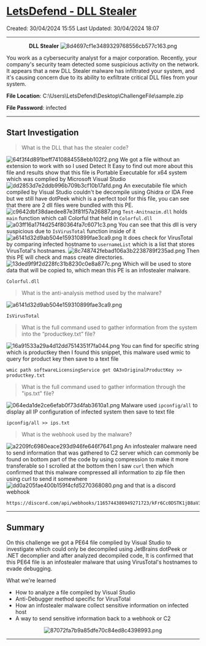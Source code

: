 # [LetsDefend - DLL Stealer](https://app.letsdefend.io/challenge/dll-stealer)
Created: 30/04/2024 15:55
Last Updated: 30/04/2024 18:07
* * *
<div align=center>

**DLL Stealer**
![8d4697cf1e3489329768556cb577c163.png](../../_resources/8d4697cf1e3489329768556cb577c163.png)
</div>
You work as a cybersecurity analyst for a major corporation. Recently, your company's security team detected some suspicious activity on the network. It appears that a new DLL Stealer malware has infiltrated your system, and it's causing concern due to its ability to exfiltrate critical DLL files from your system.

**File Location**: C:\Users\LetsDefend\Desktop\ChallengeFile\sample.zip

**File Password**: infected

* * *
## Start Investigation
> What is the DLL that has the stealer code?

![64f3f4d891beff7410884558ebb102f2.png](../../_resources/64f3f4d891beff7410884558ebb102f2.png)
We got a file without an extension to work with so I used Detect It Easy to find out more about this file and results show that this file is Portable Executable for x64 system which was complied by Microsoft Visual Studio
![dd2853d7e2ddb996b709b3cf10b17afd.png](../../_resources/dd2853d7e2ddb996b709b3cf10b17afd.png)
An executabile file which compiled by Visual Studio couldn't be decompile using Ghidra or IDA Free but we still have dotPeek which is a perfect tool for this file, you can see that there are 2 dll files were bundled with this PE.
![c9642dbf38daedee87e3f81f57a26887.png](../../_resources/c9642dbf38daedee87e3f81f57a26887.png)
`Test-Anitnazim.dll` holds `main` function which call Colorful that held in `Colorful.dll`
![a03ff16a17f4d254f80364fa7c6071c3.png](../../_resources/a03ff16a17f4d254f80364fa7c6071c3.png)
You can see that this dll is very suspicious due to `IsVirusTotal` function inside of it
![a6141d32d9ab504e159310899fae3ca9.png](../../_resources/a6141d32d9ab504e159310899fae3ca9.png)
It does check for VirusTotal by comparing infected hostname to `usernameList` which is a list that stores VirusTotal's hostnames.
![8c748742febad106a3b2238789f235ad.png](../../_resources/8c748742febad106a3b2238789f235ad.png)
Then this PE will check and mass create directories. 
![13ded9f9f2d228fc31b8230c0e8a877c.png](../../_resources/13ded9f9f2d228fc31b8230c0e8a877c.png)
Which will be used to store data that will be copied to, which mean this PE is an infostealer malware.
```
Colorful.dll
```

> What is the anti-analysis method used by the malware?

![a6141d32d9ab504e159310899fae3ca9.png](../../_resources/a6141d32d9ab504e159310899fae3ca9.png)
```
IsVirusTotal
```

> What is the full command used to gather information from the system into the “productkey.txt” file?

![16a91533a29a4d12dd7514351f7fa044.png](../../_resources/16a91533a29a4d12dd7514351f7fa044.png)
You can find for specific string which is productkey then I found this snippet, this malware used wmic to query for product key then save to a text file
```
wmic path softwareLicensingService get OA3xOriginalProductKey >> productkey.txt
```

> What is the full command used to gather information through the "ips.txt" file?

![064eda1de2ce6efab0f73d4fab3610a1.png](../../_resources/064eda1de2ce6efab0f73d4fab3610a1.png)
Malware used `ipconfig/all` to display all IP configuration of infected system then save to text file
```
ipconfig/all >> ips.txt
```

> What is the webhook used by the malware?

![a2209fc6980eace293d946fe646f7641.png](../../_resources/a2209fc6980eace293d946fe646f7641.png)
An infostealer malware need to send information that was gathered to C2 server which can commonly be found on bottom part of the code by using compression to make it more transferable so I scrolled at the bottom then I saw `curl` then which confirmed that this malware compressed all information to zip file then using curl to send it somewhere
![dd0a205fae400b159f4cfd5270368080.png](../../_resources/dd0a205fae400b159f4cfd5270368080.png)
and that is a discord webhook
```
https://discord.com/api/webhooks/1165744386949271723/kFr6Cc0DSTK1jB8aV3820mBxji06gF2KorUuO2Rd2ckLkhUEHxdi6kv6UHwgJ_W82fgZ
```

* * *
## Summary

On this challenge we got a PE64 file complied by Visual Studio to investigate which could only be decompiled using JetBrains dotPeek or .NET decomplier and after analyzed decompiled code, It is confirmed that this PE64 file is an infostealer malware that using VirusTotal's hostnames to evade debugging.

What we're learned
- How to analyze a file compiled by Visual Studio
- Anti-Debugger method specific for VirusTotal
- How an infostealer malware collect sensitive information on infected host
- A way to send sensitive information back to a webhook or C2

<div align=center>

![87072fa7b9a85dfe70c84ed8c4398993.png](../../_resources/87072fa7b9a85dfe70c84ed8c4398993.png)
</div>

* * *
